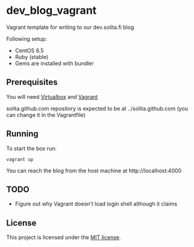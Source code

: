 # dev_blog_vagrant

Vagrant template for writing to our dev.solita.fi blog

Following setup:

* CentOS 6.5
* Ruby (stable)
* Gems are installed with bundler 

## Prerequisites

You will need [Virtualbox][1] and [Vagrant][2]

solita.github.com repository is expected to be at ../solita.github.com (you can change it in the Vagrantfile)

## Running

To start the box run:

	vagrant up

You can reach the blog from the host machine at http://localhost:4000

## TODO

- Figure out why Vagrant doesn't load login shell although it claims

## License

This project is licensed under the [MIT license](http://opensource.org/licenses/MIT).

[1]: https://www.virtualbox.org/
[2]: http://www.vagrantup.com/